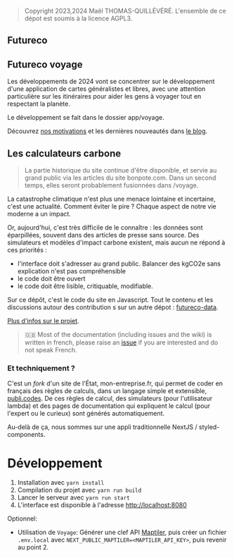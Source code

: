 > Copyright 2023,2024 Maël THOMAS-QUILLÉVÉRÉ. L'ensemble de ce dépot est soumis à la licence AGPL3.

## Futureco


## Futureco voyage

Les développements de 2024 vont se concentrer sur le développement d'une application de cartes généralistes et libres, avec une attention particulière sur les itinéraires pour aider les gens à voyager tout en respectant la planète. 

Le développement se fait dans le dossier app/voyage. 

Découvrez [nos motivations](https://futur.eco/blog/un-beau-voyage) et les dernières nouveautés dans [le blog](https://futur.eco/blog).

## Les calculateurs carbone

> La partie historique du site continue d'être disponible, et servie au grand public via les articles du site bonpote.com. Dans un second temps, elles seront probablement fusionnées dans /voyage.

La catastrophe climatique n'est plus une menace lointaine et incertaine, c'est une actualité. Comment éviter le pire ? Chaque aspect de notre vie moderne a un impact.

Or, aujourd'hui, c'est très difficile de le connaître : les données sont éparpillées, souvent dans des articles de presse sans source. Des simulateurs et modèles d'impact carbone existent, mais aucun ne répond à ces priorités :

-   l'interface doit s'adresser au grand public. Balancer des kgCO2e sans explication n'est pas compréhensible
-   le code doit être ouvert
-   le code doit être lisible, critiquable, modifiable.

Sur ce dépôt, c'est le code du site en Javascript. Tout le contenu et les discussions autour des contribution s sur un autre dépot : [futureco-data](https://github.com/laem/futureco-data).

[Plus d'infos sur le projet](https://futur.eco/à-propos).

> 🇬🇧 Most of the documentation (including issues and the wiki) is written in french, please raise an [issue](https://github.com/betagouv/mon-entreprise/issues/new) if you are interested and do not speak French.

### Et techniquement ?

C'est un _fork_ d'un site de l'État, mon-entreprise.fr, qui permet de coder en français des règles de calculs, dans un langage simple et extensible, [publi.codes](https://publi.codes). De ces règles de calcul, des simulateurs (pour l'utilisateur lambda) et des pages de documentation qui expliquent le calcul (pour l'expert ou le curieux) sont générés automatiquement.

Au-delà de ça, nous sommes sur une appli traditionnelle NextJS / styled-components.


# Développement

1. Installation avec `yarn install`
2. Compilation du projet avec `yarn run build`
3. Lancer le serveur avec `yarn run start`
4. L'interface est disponible à l'adresse [http://localhost:8080](http://localhost:8080)

Optionnel:

* Utilisation de `Voyage`: Générer une clef API [Maptiler](https://cloud.maptiler.com/account/keys/), puis créer un fichier `.env.local` avec `NEXT_PUBLIC_MAPTILER=<MAPTILER_API_KEY>`, puis revenir au point 2.